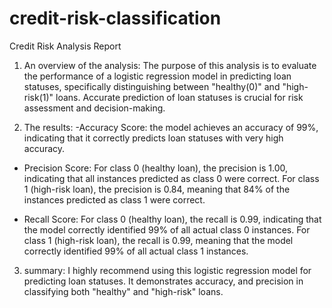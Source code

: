 # credit-risk-classification

 Credit Risk Analysis Report

1. An overview of the analysis: The purpose of this analysis is to evaluate the performance of a logistic regression model in predicting loan statuses, specifically distinguishing between "healthy(0)" and "high-risk(1)" loans. Accurate prediction of loan statuses is crucial for risk assessment and decision-making. 

2. The results:
 -Accuracy Score:  the model achieves an accuracy of 99%, indicating that it correctly predicts loan statuses with very high accuracy.

- Precision Score: For class 0 (healthy loan), the precision is 1.00, indicating that all instances predicted as class 0 were correct. For class 1 (high-risk loan), the precision is 0.84, meaning that 84% of the instances predicted as class 1 were correct.

- Recall Score: For class 0 (healthy loan), the recall is 0.99, indicating that the model correctly identified 99% of all actual class 0 instances. For class 1 (high-risk loan), the recall is 0.99, meaning that the model correctly identified 99% of all actual class 1 instances.

    
3. summary: I highly recommend using this logistic regression model for predicting loan statuses. It demonstrates accuracy, and precision in classifying both "healthy" and "high-risk" loans. 
